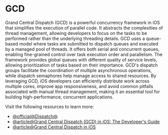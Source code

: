 # GCD

Grand Central Dispatch (GCD) is a powerful concurrency framework in iOS that simplifies the execution of parallel code. It abstracts the complexities of thread management, allowing developers to focus on the tasks to be performed rather than the underlying threading details. GCD uses a queue-based model where tasks are submitted to dispatch queues and executed by a managed pool of threads. It offers both serial and concurrent queues, enabling fine-grained control over task execution order and parallelism. The framework provides global queues with different quality of service levels, allowing prioritization of tasks based on their importance. GCD's dispatch groups facilitate the coordination of multiple asynchronous operations, while dispatch semaphores help manage access to shared resources. By leveraging GCD, iOS developers can efficiently distribute work across multiple cores, improve app responsiveness, and avoid common pitfalls associated with manual thread management, making it an essential tool for building high-performance, concurrent applications.

Visit the following resources to learn more:

- [@official@Dispatch@](https://developer.apple.com/documentation/DISPATCH)
- [@article@Grand Central Dispatch (GCD) in iOS: The Developer's Guide](https://hackernoon.com/grand-central-dispatch-gcd-in-ios-the-developers-guide)
- [@article@Grand Central Dispatch in iOS](https://medium.com/@knoo/gcd-grand-central-dispatch-in-ios-b2dd665cabd5)